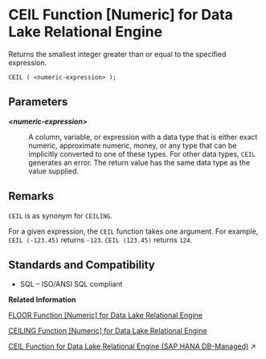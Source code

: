 <!-- loioa53a419c84f21015b689e542cbf26996 -->

# CEIL Function \[Numeric\] for Data Lake Relational Engine

Returns the smallest integer greater than or equal to the specified expression.



```
CEIL ( <numeric-expression> );
```



<a name="loioa53a419c84f21015b689e542cbf26996__CEIL_parm1"/>

## Parameters


<dl>
<dt><b>

*<numeric-expression\>*

</b></dt>
<dd>

A column, variable, or expression with a data type that is either exact numeric, approximate numeric, money, or any type that can be implicitly converted to one of these types. For other data types, `CEIL` generates an error. The return value has the same data type as the value supplied.



</dd>
</dl>



<a name="loioa53a419c84f21015b689e542cbf26996__CEIL_remarks1"/>

## Remarks

`CEIL` is as synonym for `CEILING`.

For a given expression, the `CEIL` function takes one argument. For example, `CEIL (-123.45)` returns `-123`. `CEIL (123.45)` returns `124`.



<a name="loioa53a419c84f21015b689e542cbf26996__CEIL_standards1"/>

## Standards and Compatibility

-   SQL – ISO/ANSI SQL compliant

**Related Information**  


[FLOOR Function \[Numeric\] for Data Lake Relational Engine](floor-function-numeric-for-data-lake-relational-engine-a552c1c.md "Returns the floor of (largest integer not greater than) a number.")

[CEILING Function \[Numeric\] for Data Lake Relational Engine](ceiling-function-numeric-for-data-lake-relational-engine-a53acd1.md "Returns the ceiling (smallest integer not less than) of a number.")

[CEIL Function for Data Lake Relational Engine (SAP HANA DB-Managed)](https://help.sap.com/viewer/a898e08b84f21015969fa437e89860c8/2024_1_QRC/en-US/cf884aecfedf41a49b65a4082fa91ffa.html "Returns the smallest integer greater than or equal to the specified expression.") :arrow_upper_right:

